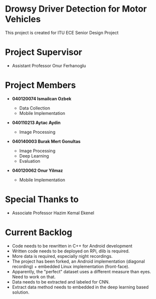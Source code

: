 # Drowsy Driver Detection for Motor Vehicles

This project is created for ITU ECE Senior Design Project

# Project Supervisor

* Assistant Professor Onur Ferhanoglu

# Project Members

- **040120074 Ismailcan Ozbek**
  - Data Collection
  - Mobile Implementation

- **040110213 Aytac Aydin**
  - Image Processing

- **040140003 Burak Mert Gonultas**
  - Image Processing
  - Deep Learning
  - Evaluation

- **040120062 Onur Yilmaz**
  - Mobile Implementation

# Special Thanks to

- Associate Professor Hazim Kemal Ekenel

# Current Backlog

- Code needs to be rewritten in C++ for Android development
- Written code needs to be deployed on RPi, dlib is required.
- More data is required, especially night recordings.
- The project has been forked, an Android implementation (diagonal recording) + embedded Linux implementation (front-face).
- Apparently, the "perfect" dataset uses a different measure than eyes. Need to work on that.
- Data needs to be extracted and labeled for CNN.
- Extract data method needs to embedded in the deep learning based solution.
